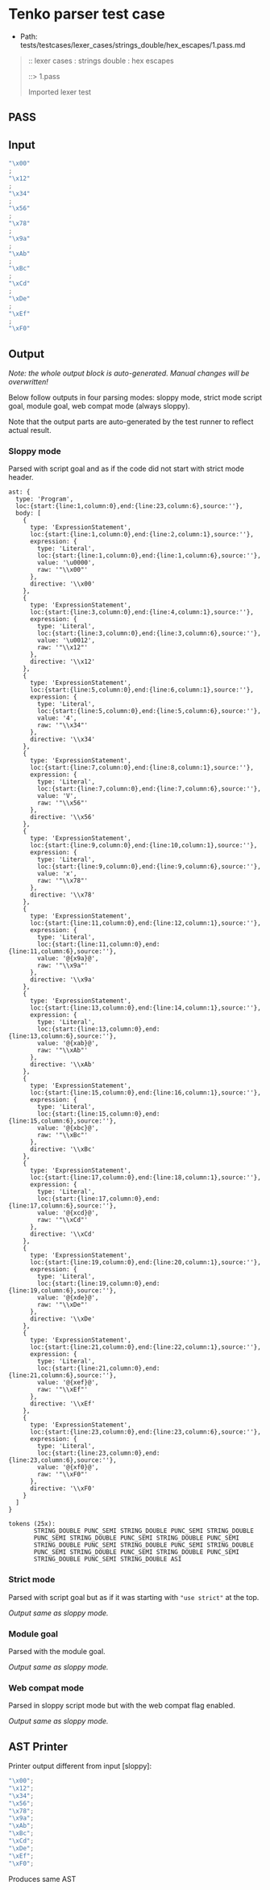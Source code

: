 # Tenko parser test case

- Path: tests/testcases/lexer_cases/strings_double/hex_escapes/1.pass.md

> :: lexer cases : strings double : hex escapes
>
> ::> 1.pass
>
> Imported lexer test

## PASS

## Input

`````js
"\x00"
;
"\x12"
;
"\x34"
;
"\x56"
;
"\x78"
;
"\x9a"
;
"\xAb"
;
"\xBc"
;
"\xCd"
;
"\xDe"
;
"\xEf"
;
"\xF0"
`````

## Output

_Note: the whole output block is auto-generated. Manual changes will be overwritten!_

Below follow outputs in four parsing modes: sloppy mode, strict mode script goal, module goal, web compat mode (always sloppy).

Note that the output parts are auto-generated by the test runner to reflect actual result.

### Sloppy mode

Parsed with script goal and as if the code did not start with strict mode header.

`````
ast: {
  type: 'Program',
  loc:{start:{line:1,column:0},end:{line:23,column:6},source:''},
  body: [
    {
      type: 'ExpressionStatement',
      loc:{start:{line:1,column:0},end:{line:2,column:1},source:''},
      expression: {
        type: 'Literal',
        loc:{start:{line:1,column:0},end:{line:1,column:6},source:''},
        value: '\u0000',
        raw: '"\\x00"'
      },
      directive: '\\x00'
    },
    {
      type: 'ExpressionStatement',
      loc:{start:{line:3,column:0},end:{line:4,column:1},source:''},
      expression: {
        type: 'Literal',
        loc:{start:{line:3,column:0},end:{line:3,column:6},source:''},
        value: '\u0012',
        raw: '"\\x12"'
      },
      directive: '\\x12'
    },
    {
      type: 'ExpressionStatement',
      loc:{start:{line:5,column:0},end:{line:6,column:1},source:''},
      expression: {
        type: 'Literal',
        loc:{start:{line:5,column:0},end:{line:5,column:6},source:''},
        value: '4',
        raw: '"\\x34"'
      },
      directive: '\\x34'
    },
    {
      type: 'ExpressionStatement',
      loc:{start:{line:7,column:0},end:{line:8,column:1},source:''},
      expression: {
        type: 'Literal',
        loc:{start:{line:7,column:0},end:{line:7,column:6},source:''},
        value: 'V',
        raw: '"\\x56"'
      },
      directive: '\\x56'
    },
    {
      type: 'ExpressionStatement',
      loc:{start:{line:9,column:0},end:{line:10,column:1},source:''},
      expression: {
        type: 'Literal',
        loc:{start:{line:9,column:0},end:{line:9,column:6},source:''},
        value: 'x',
        raw: '"\\x78"'
      },
      directive: '\\x78'
    },
    {
      type: 'ExpressionStatement',
      loc:{start:{line:11,column:0},end:{line:12,column:1},source:''},
      expression: {
        type: 'Literal',
        loc:{start:{line:11,column:0},end:{line:11,column:6},source:''},
        value: '@{x9a}@',
        raw: '"\\x9a"'
      },
      directive: '\\x9a'
    },
    {
      type: 'ExpressionStatement',
      loc:{start:{line:13,column:0},end:{line:14,column:1},source:''},
      expression: {
        type: 'Literal',
        loc:{start:{line:13,column:0},end:{line:13,column:6},source:''},
        value: '@{xab}@',
        raw: '"\\xAb"'
      },
      directive: '\\xAb'
    },
    {
      type: 'ExpressionStatement',
      loc:{start:{line:15,column:0},end:{line:16,column:1},source:''},
      expression: {
        type: 'Literal',
        loc:{start:{line:15,column:0},end:{line:15,column:6},source:''},
        value: '@{xbc}@',
        raw: '"\\xBc"'
      },
      directive: '\\xBc'
    },
    {
      type: 'ExpressionStatement',
      loc:{start:{line:17,column:0},end:{line:18,column:1},source:''},
      expression: {
        type: 'Literal',
        loc:{start:{line:17,column:0},end:{line:17,column:6},source:''},
        value: '@{xcd}@',
        raw: '"\\xCd"'
      },
      directive: '\\xCd'
    },
    {
      type: 'ExpressionStatement',
      loc:{start:{line:19,column:0},end:{line:20,column:1},source:''},
      expression: {
        type: 'Literal',
        loc:{start:{line:19,column:0},end:{line:19,column:6},source:''},
        value: '@{xde}@',
        raw: '"\\xDe"'
      },
      directive: '\\xDe'
    },
    {
      type: 'ExpressionStatement',
      loc:{start:{line:21,column:0},end:{line:22,column:1},source:''},
      expression: {
        type: 'Literal',
        loc:{start:{line:21,column:0},end:{line:21,column:6},source:''},
        value: '@{xef}@',
        raw: '"\\xEf"'
      },
      directive: '\\xEf'
    },
    {
      type: 'ExpressionStatement',
      loc:{start:{line:23,column:0},end:{line:23,column:6},source:''},
      expression: {
        type: 'Literal',
        loc:{start:{line:23,column:0},end:{line:23,column:6},source:''},
        value: '@{xf0}@',
        raw: '"\\xF0"'
      },
      directive: '\\xF0'
    }
  ]
}

tokens (25x):
       STRING_DOUBLE PUNC_SEMI STRING_DOUBLE PUNC_SEMI STRING_DOUBLE
       PUNC_SEMI STRING_DOUBLE PUNC_SEMI STRING_DOUBLE PUNC_SEMI
       STRING_DOUBLE PUNC_SEMI STRING_DOUBLE PUNC_SEMI STRING_DOUBLE
       PUNC_SEMI STRING_DOUBLE PUNC_SEMI STRING_DOUBLE PUNC_SEMI
       STRING_DOUBLE PUNC_SEMI STRING_DOUBLE ASI
`````

### Strict mode

Parsed with script goal but as if it was starting with `"use strict"` at the top.

_Output same as sloppy mode._

### Module goal

Parsed with the module goal.

_Output same as sloppy mode._

### Web compat mode

Parsed in sloppy script mode but with the web compat flag enabled.

_Output same as sloppy mode._

## AST Printer

Printer output different from input [sloppy]:

````js
"\x00";
"\x12";
"\x34";
"\x56";
"\x78";
"\x9a";
"\xAb";
"\xBc";
"\xCd";
"\xDe";
"\xEf";
"\xF0";
````

Produces same AST
